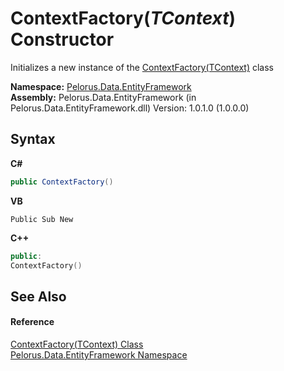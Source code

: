 # ContextFactory(*TContext*) Constructor 
 

Initializes a new instance of the <a href="EC90D80">ContextFactory(TContext)</a> class

**Namespace:**&nbsp;<a href="55312241">Pelorus.Data.EntityFramework</a><br />**Assembly:**&nbsp;Pelorus.Data.EntityFramework (in Pelorus.Data.EntityFramework.dll) Version: 1.0.1.0 (1.0.0.0)

## Syntax

**C#**<br />
``` C#
public ContextFactory()
```

**VB**<br />
``` VB
Public Sub New
```

**C++**<br />
``` C++
public:
ContextFactory()
```


## See Also


#### Reference
<a href="EC90D80">ContextFactory(TContext) Class</a><br /><a href="55312241">Pelorus.Data.EntityFramework Namespace</a><br />
